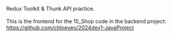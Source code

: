Redux Toolkit & Thunk API practice.
<br />
<br />
This is the frontend for the 15_Shop code in the backend project:<br />
https://github.com/chloeyeo/2024dev1-JavaProject
